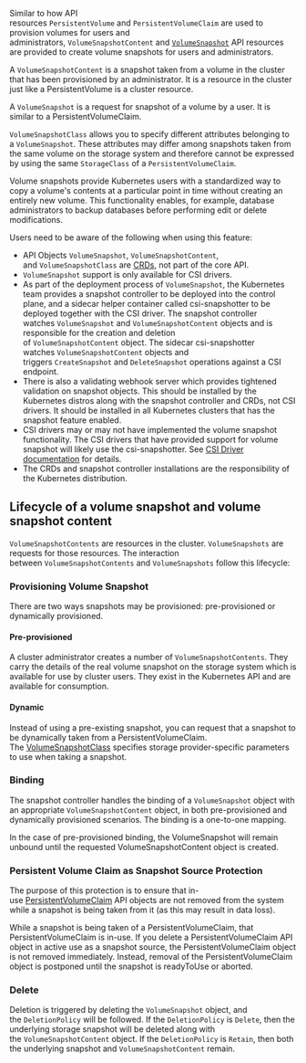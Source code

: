 Similar to how API resources `PersistentVolume` and `PersistentVolumeClaim` are used to provision volumes for users and administrators, `VolumeSnapshotContent` and [`VolumeSnapshot`](https://kubernetes.io/docs/concepts/storage/volume-snapshots/) API resources are provided to create volume snapshots for users and administrators.

A `VolumeSnapshotContent` is a snapshot taken from a volume in the cluster that has been provisioned by an administrator. It is a resource in the cluster just like a PersistentVolume is a cluster resource.

A `VolumeSnapshot` is a request for snapshot of a volume by a user. It is similar to a PersistentVolumeClaim.

`VolumeSnapshotClass` allows you to specify different attributes belonging to a `VolumeSnapshot`. These attributes may differ among snapshots taken from the same volume on the storage system and therefore cannot be expressed by using the same `StorageClass` of a `PersistentVolumeClaim`.

Volume snapshots provide Kubernetes users with a standardized way to copy a volume's contents at a particular point in time without creating an entirely new volume. This functionality enables, for example, database administrators to backup databases before performing edit or delete modifications.

Users need to be aware of the following when using this feature:

- API Objects `VolumeSnapshot`, `VolumeSnapshotContent`, and `VolumeSnapshotClass` are [CRDs](https://kubernetes.io/docs/tasks/extend-kubernetes/custom-resources/custom-resource-definitions/), not part of the core API.
- `VolumeSnapshot` support is only available for CSI drivers.
- As part of the deployment process of `VolumeSnapshot`, the Kubernetes team provides a snapshot controller to be deployed into the control plane, and a sidecar helper container called csi-snapshotter to be deployed together with the CSI driver. The snapshot controller watches `VolumeSnapshot` and `VolumeSnapshotContent` objects and is responsible for the creation and deletion of `VolumeSnapshotContent` object. The sidecar csi-snapshotter watches `VolumeSnapshotContent` objects and triggers `CreateSnapshot` and `DeleteSnapshot` operations against a CSI endpoint.
- There is also a validating webhook server which provides tightened validation on snapshot objects. This should be installed by the Kubernetes distros along with the snapshot controller and CRDs, not CSI drivers. It should be installed in all Kubernetes clusters that has the snapshot feature enabled.
- CSI drivers may or may not have implemented the volume snapshot functionality. The CSI drivers that have provided support for volume snapshot will likely use the csi-snapshotter. See [CSI Driver documentation](https://kubernetes-csi.github.io/docs/) for details.
- The CRDs and snapshot controller installations are the responsibility of the Kubernetes distribution.

## Lifecycle of a volume snapshot and volume snapshot content[](https://kubernetes.io/docs/concepts/storage/volume-snapshots/#lifecycle-of-a-volume-snapshot-and-volume-snapshot-content)

`VolumeSnapshotContents` are resources in the cluster. `VolumeSnapshots` are requests for those resources. The interaction between `VolumeSnapshotContents` and `VolumeSnapshots` follow this lifecycle:

### Provisioning Volume Snapshot[](https://kubernetes.io/docs/concepts/storage/volume-snapshots/#provisioning-volume-snapshot)

There are two ways snapshots may be provisioned: pre-provisioned or dynamically provisioned.

#### Pre-provisioned[](https://kubernetes.io/docs/concepts/storage/volume-snapshots/#static)

A cluster administrator creates a number of `VolumeSnapshotContents`. They carry the details of the real volume snapshot on the storage system which is available for use by cluster users. They exist in the Kubernetes API and are available for consumption.

#### Dynamic[](https://kubernetes.io/docs/concepts/storage/volume-snapshots/#dynamic)

Instead of using a pre-existing snapshot, you can request that a snapshot to be dynamically taken from a PersistentVolumeClaim. The [VolumeSnapshotClass](https://kubernetes.io/docs/concepts/storage/volume-snapshot-classes/) specifies storage provider-specific parameters to use when taking a snapshot.

### Binding[](https://kubernetes.io/docs/concepts/storage/volume-snapshots/#binding)

The snapshot controller handles the binding of a `VolumeSnapshot` object with an appropriate `VolumeSnapshotContent` object, in both pre-provisioned and dynamically provisioned scenarios. The binding is a one-to-one mapping.

In the case of pre-provisioned binding, the VolumeSnapshot will remain unbound until the requested VolumeSnapshotContent object is created.

### Persistent Volume Claim as Snapshot Source Protection[](https://kubernetes.io/docs/concepts/storage/volume-snapshots/#persistent-volume-claim-as-snapshot-source-protection)

The purpose of this protection is to ensure that in-use [PersistentVolumeClaim](https://kubernetes.io/docs/concepts/storage/persistent-volumes/#persistentvolumeclaims) API objects are not removed from the system while a snapshot is being taken from it (as this may result in data loss).

While a snapshot is being taken of a PersistentVolumeClaim, that PersistentVolumeClaim is in-use. If you delete a PersistentVolumeClaim API object in active use as a snapshot source, the PersistentVolumeClaim object is not removed immediately. Instead, removal of the PersistentVolumeClaim object is postponed until the snapshot is readyToUse or aborted.

### Delete[](https://kubernetes.io/docs/concepts/storage/volume-snapshots/#delete)

Deletion is triggered by deleting the `VolumeSnapshot` object, and the `DeletionPolicy` will be followed. If the `DeletionPolicy` is `Delete`, then the underlying storage snapshot will be deleted along with the `VolumeSnapshotContent` object. If the `DeletionPolicy` is `Retain`, then both the underlying snapshot and `VolumeSnapshotContent` remain.